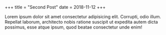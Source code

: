 +++
title = "Second Post"
date = 2018-11-12
+++

Lorem ipsum dolor sit amet consectetur adipisicing elit. Corrupti, odio illum. Repellat laborum, architecto nobis ratione suscipit ut expedita autem dicta possimus, esse atque ipsum, quod beatae consectetur unde enim!
